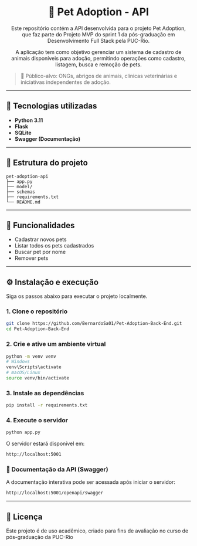<h1 align="center">🐾 Pet Adoption - API</h1>

<p align="center"> Este repositório contém a API desenvolvida para o projeto Pet Adoption, que faz parte do Projeto MVP do sprint 1 da pós-graduação em Desenvolvimento Full Stack pela PUC-Rio. </p>

<p align="center">A aplicação tem como objetivo gerenciar um sistema de cadastro de animais disponíveis para adoção, permitindo operações como cadastro, listagem, busca e remoção de pets.</p>

> 🎯 Público-alvo: ONGs, abrigos de animais, clínicas veterinárias e iniciativas independentes de adoção.
---

## 🚀 Tecnologias utilizadas

- **Python 3.11**
- **Flask**
- **SQLite**
- **Swagger (Documentação)**
---

## 📂 Estrutura do projeto
```
pet-adoption-api
├── app.py
├── model/
├── schemas
├── requirements.txt
└── README.md
```
---


## 🎯 Funcionalidades 

- Cadastrar novos pets
- Listar todos os pets cadastrados
- Buscar pet por nome 
- Remover pets
---

## ⚙️ Instalação e execução 

Siga os passos abaixo para executar o projeto localmente.

### 1. Clone o repositório

```bash
git clone https://github.com/BernardoSa01/Pet-Adoption-Back-End.git
cd Pet-Adoption-Back-End
```

### 2. Crie e ative um ambiente virtual
```bash
python -m venv venv
# Windows
venv\Scripts\activate
# macOS/Linux
source venv/bin/activate
```

### 3. Instale as dependências
```bash
pip install -r requirements.txt
```

### 4. Execute o servidor
```bash
python app.py
```

O servidor estará disponível em:
```bash
http://localhost:5001
```

### 📘 Documentação da API (Swagger)
A documentação interativa pode ser acessada após iniciar o servidor:
```bash
http://localhost:5001/openapi/swagger
```
---

## 📄 Licença
Este projeto é de uso acadêmico, criado para fins de avaliação no curso de pós-graduação da PUC-Rio





